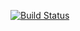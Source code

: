 [![Build Status](http://3.138.67.211:8080/buildStatus/icon?job=deploiement)](http://3.138.67.211:8080/job/deploiement/)
